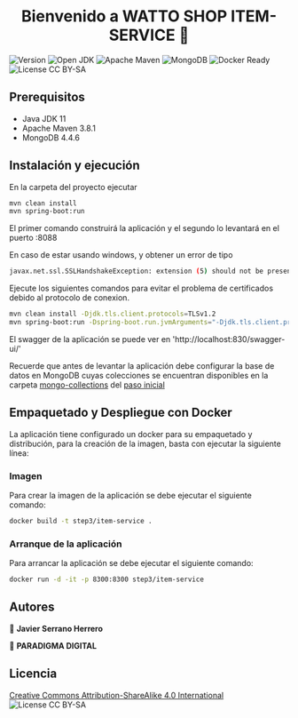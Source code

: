 <h1 align="center">Bienvenido a WATTO SHOP ITEM-SERVICE 👋</h1>
<p>
  <img alt="Version" src="https://img.shields.io/badge/version-1.0.0-blue.svg?cacheSeconds=2592000" />
	<img alt="Open JDK " src="https://img.shields.io/badge/OpenJDK-11-blue" />
	<img alt="Apache Maven" src="https://img.shields.io/badge/Apache%20Maven-3.8.1-blue" />
  <img alt="MongoDB" src="https://img.shields.io/badge/MongoDB-4.4.6-blue" />
  <img alt="Docker Ready" src="https://img.shields.io/badge/docker-ready-green"/>
  <img alt="License CC BY-SA" src="https://img.shields.io/badge/license-CC%20BY--SA-blue" />
</p>

## Prerequisitos

- Java JDK 11
- Apache Maven 3.8.1
- MongoDB 4.4.6

## Instalación y ejecución

En la carpeta del proyecto ejecutar

```sh
mvn clean install
mvn spring-boot:run
```

El primer comando construirá la aplicación y el segundo lo levantará en el puerto :8088

En caso de estar usando windows, y obtener un error de tipo 

```sh
javax.net.ssl.SSLHandshakeException: extension (5) should not be presented in certificate_request
```

Ejecute los siguientes comandos para evitar el problema de certificados debido al protocolo de conexion.

```sh
mvn clean install -Djdk.tls.client.protocols=TLSv1.2
mvn spring-boot:run -Dspring-boot.run.jvmArguments="-Djdk.tls.client.protocols=TLSv1.2"
```

El swagger de la aplicación se puede ver en 'http://localhost:830/swagger-ui/'

Recuerde que antes de levantar la aplicación debe configurar la base de datos en MongoDB cuyas colecciones se encuentran disponibles en la carpeta [mongo-collections](../../step0/mongo-collections) del [paso inicial](../../step0)

## Empaquetado y Despliegue con Docker

La aplicación tiene configurado un docker para su empaquetado y distribución, para la creación de la imagen, basta con ejecutar la siguiente línea:

### Imagen

Para crear la imagen de la aplicación se debe ejecutar el siguiente comando:

```sh
docker build -t step3/item-service .
```

### Arranque de la aplicación

Para arrancar la aplicación se debe ejecutar el siguiente comando:

```bash
docker run -d -it -p 8300:8300 step3/item-service
```

## Autores

👤 **Javier Serrano Herrero**

🏢 **PARADIGMA DIGITAL**

## Licencia

[Creative Commons Attribution-ShareAlike 4.0 International](LICENSE.md) <img alt="License CC BY-SA" src="https://img.shields.io/badge/license-CC%20BY--SA-blue" />
